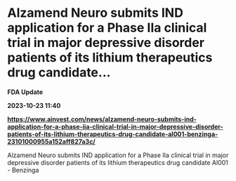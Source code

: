 # Alzamend Neuro submits IND application for a Phase IIa clinical trial in major depressive disorder patients of its lithium therapeutics drug candidate...
**FDA Update**

**2023-10-23 11:40**

**https://www.ainvest.com/news/alzamend-neuro-submits-ind-application-for-a-phase-iia-clinical-trial-in-major-depressive-disorder-patients-of-its-lithium-therapeutics-drug-candidate-al001-benzinga-23101000955a152aff827a3c/**

Alzamend Neuro submits IND application for a Phase IIa clinical trial in major depressive disorder patients of its lithium therapeutics drug candidate Al001 - Benzinga